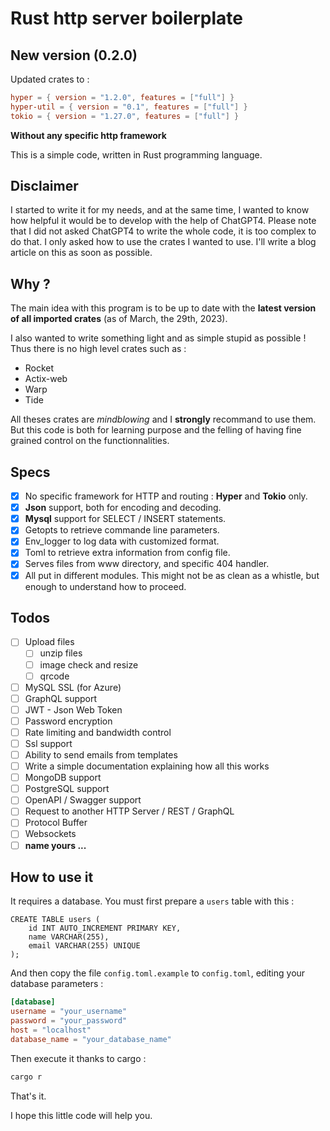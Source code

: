 # Rust http server boilerplate

## New version (0.2.0)

Updated crates to :

```toml
hyper = { version = "1.2.0", features = ["full"] }
hyper-util = { version = "0.1", features = ["full"] }
tokio = { version = "1.27.0", features = ["full"] }
```

**Without any specific http framework**

This is a simple code, written in Rust programming language.

## Disclaimer

I started to write it for my needs, and at the same time, I wanted to know how helpful it would be to develop with the help of ChatGPT4.
Please note that I did not asked ChatGPT4 to write the whole code, it is too complex to do that. I only asked how to use the crates I wanted to use.
I'll write a blog article on this as soon as possible.

## Why ?

The main idea with this program is to be up to date with the **latest version of all imported crates** (as of March, the 29th, 2023).

I also wanted to write something light and as simple stupid as possible ! Thus there is no high level crates such as :

* Rocket
* Actix-web
* Warp
* Tide

All theses crates are *mindblowing* and I **strongly** recommand to use them. But this code is both for learning purpose and the felling of having fine grained control on the functionnalities.

## Specs

* [x] No specific framework for HTTP and routing : **Hyper** and **Tokio** only.
* [x] **Json** support, both for encoding and decoding.
* [x] **Mysql** support for SELECT / INSERT statements.
* [x] Getopts to retrieve commande line parameters.
* [x] Env_logger to log data with customized format.
* [x] Toml to retrieve extra information from config file.
* [x] Serves files from www directory, and specific 404 handler.
* [x] All put in different modules. This might not be as clean as a whistle, but enough to understand how to proceed.

## Todos

* [ ] Upload files
    * [ ]  unzip files
    * [ ]  image check and resize
    * [ ]  qrcode
* [ ] MySQL SSL (for Azure)
* [ ] GraphQL support
* [ ] JWT - Json Web Token
* [ ] Password encryption
* [ ] Rate limiting and bandwidth control
* [ ] Ssl support
* [ ] Ability to send emails from templates
* [ ] Write a simple documentation explaining how all this works
* [ ] MongoDB support
* [ ] PostgreSQL support
* [ ] OpenAPI / Swagger support
* [ ] Request to another HTTP Server / REST / GraphQL
* [ ] Protocol Buffer
* [ ] Websockets
* [ ] **name yours ...**

## How to use it 

It requires a database. You must first prepare a `users` table with this : 

```mysql
CREATE TABLE users (
    id INT AUTO_INCREMENT PRIMARY KEY,
    name VARCHAR(255),
    email VARCHAR(255) UNIQUE
);
```

And then copy the file `config.toml.example` to `config.toml`, editing your database parameters :

```toml
[database]
username = "your_username"
password = "your_password"
host = "localhost"
database_name = "your_database_name"
```

Then execute it thanks to cargo :

```bash
cargo r
```

That's it.

I hope this little code will help you. 




